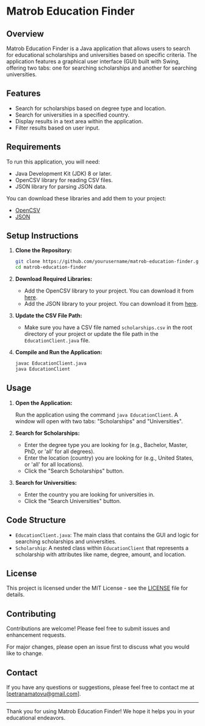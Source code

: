 
# Matrob Education Finder

## Overview

Matrob Education Finder is a Java application that allows users to search for educational scholarships and universities based on specific criteria. The application features a graphical user interface (GUI) built with Swing, offering two tabs: one for searching scholarships and another for searching universities.

## Features

- Search for scholarships based on degree type and location.
- Search for universities in a specified country.
- Display results in a text area within the application.
- Filter results based on user input.

## Requirements

To run this application, you will need:

- Java Development Kit (JDK) 8 or later.
- OpenCSV library for reading CSV files.
- JSON library for parsing JSON data.

You can download these libraries and add them to your project:

- [OpenCSV](http://opencsv.sourceforge.net/)
- [JSON](https://mvnrepository.com/artifact/org.json/json)

## Setup Instructions

1. **Clone the Repository:**
   ```bash
   git clone https://github.com/yourusername/matrob-education-finder.git
   cd matrob-education-finder
   ```

2. **Download Required Libraries:**

   - Add the OpenCSV library to your project. You can download it from [here](http://opencsv.sourceforge.net/).
   - Add the JSON library to your project. You can download it from [here](https://mvnrepository.com/artifact/org.json/json).

3. **Update the CSV File Path:**

   - Make sure you have a CSV file named `scholarships.csv` in the root directory of your project or update the file path in the `EducationClient.java` file.

4. **Compile and Run the Application:**
   ```bash
   javac EducationClient.java
   java EducationClient
   ```

## Usage

1. **Open the Application:**

   Run the application using the command `java EducationClient`. A window will open with two tabs: "Scholarships" and "Universities".

2. **Search for Scholarships:**

   - Enter the degree type you are looking for (e.g., Bachelor, Master, PhD, or 'all' for all degrees).
   - Enter the location (country) you are looking for (e.g., United States, or 'all' for all locations).
   - Click the "Search Scholarships" button.

3. **Search for Universities:**

   - Enter the country you are looking for universities in.
   - Click the "Search Universities" button.

## Code Structure

- `EducationClient.java`: The main class that contains the GUI and logic for searching scholarships and universities.
- `Scholarship`: A nested class within `EducationClient` that represents a scholarship with attributes like name, degree, amount, and location.

## License

This project is licensed under the MIT License - see the [LICENSE](LICENSE) file for details.

## Contributing

Contributions are welcome! Please feel free to submit issues and enhancement requests.

For major changes, please open an issue first to discuss what you would like to change.

## Contact

If you have any questions or suggestions, please feel free to contact me at [petranamatovu@gmail.com].

---

Thank you for using Matrob Education Finder! We hope it helps you in your educational endeavors.
```


